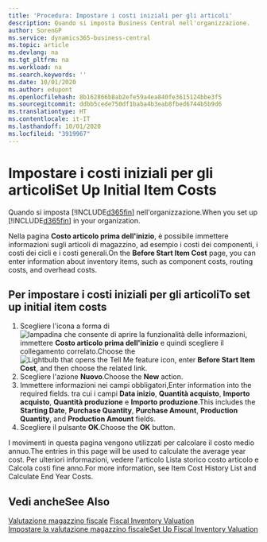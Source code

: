 ```yaml
---
title: 'Procedura: Impostare i costi iniziali per gli articoli'
description: Quando si imposta Business Central nell'organizzazione.
author: SorenGP
ms.service: dynamics365-business-central
ms.topic: article
ms.devlang: na
ms.tgt_pltfrm: na
ms.workload: na
ms.search.keywords: ''
ms.date: 10/01/2020
ms.author: edupont
ms.openlocfilehash: 8b162866b8ab2efe59a4ea840fe3615124bbe3f5
ms.sourcegitcommit: ddbb5cede750df1baba4b3eab8fbed6744b5b9d6
ms.translationtype: HT
ms.contentlocale: it-IT
ms.lasthandoff: 10/01/2020
ms.locfileid: "3919967"
---
```

# <a name="set-up-initial-item-costs"></a><span data-ttu-id="fbea5-103">Impostare i costi iniziali per gli articoli</span><span class="sxs-lookup"><span data-stu-id="fbea5-103">Set Up Initial Item Costs</span></span>
<span data-ttu-id="fbea5-104">Quando si imposta [!INCLUDE[d365fin](../../includes/d365fin_md.md)] nell'organizzazione.</span><span class="sxs-lookup"><span data-stu-id="fbea5-104">When you set up [!INCLUDE[d365fin](../../includes/d365fin_md.md)] in your organization.</span></span>  

<span data-ttu-id="fbea5-105">Nella pagina **Costo articolo prima dell'inizio**, è possibile immettere informazioni sugli articoli di magazzino, ad esempio i costi dei componenti, i costi dei cicli e i costi generali.</span><span class="sxs-lookup"><span data-stu-id="fbea5-105">On the **Before Start Item Cost** page, you can enter information about inventory items, such as component costs, routing costs, and overhead costs.</span></span>  

## <a name="to-set-up-initial-item-costs"></a><span data-ttu-id="fbea5-106">Per impostare i costi iniziali per gli articoli</span><span class="sxs-lookup"><span data-stu-id="fbea5-106">To set up initial item costs</span></span>  

1.  <span data-ttu-id="fbea5-107">Scegliere l'icona a forma di ![lampadina che consente di aprire la funzionalità delle informazioni](../../media/ui-search/search_small.png "Informazioni sull'operazione che si desidera eseguire"), immettere **Costo articolo prima dell'inizio** e quindi scegliere il collegamento correlato.</span><span class="sxs-lookup"><span data-stu-id="fbea5-107">Choose the ![Lightbulb that opens the Tell Me feature](../../media/ui-search/search_small.png "Tell me what you want to do") icon, enter **Before Start Item Cost**, and then choose the related link.</span></span>  
2.  <span data-ttu-id="fbea5-108">Scegliere l'azione **Nuovo**.</span><span class="sxs-lookup"><span data-stu-id="fbea5-108">Choose the **New** action.</span></span>  
3.  <span data-ttu-id="fbea5-109">Immettere informazioni nei campi obbligatori,</span><span class="sxs-lookup"><span data-stu-id="fbea5-109">Enter information into the required fields.</span></span> <span data-ttu-id="fbea5-110">tra cui i campi **Data inizio**, **Quantità acquisto**, **Importo acquisto**, **Quantità produzione** e **Importo produzione**.</span><span class="sxs-lookup"><span data-stu-id="fbea5-110">This includes the **Starting Date**, **Purchase Quantity**, **Purchase Amount**, **Production Quantity**, and **Production Amount** fields.</span></span>  
4.  <span data-ttu-id="fbea5-111">Scegliere il pulsante **OK**.</span><span class="sxs-lookup"><span data-stu-id="fbea5-111">Choose the **OK** button.</span></span>  

<span data-ttu-id="fbea5-112">I movimenti in questa pagina vengono utilizzati per calcolare il costo medio annuo.</span><span class="sxs-lookup"><span data-stu-id="fbea5-112">The entries in this page will be used to calculate the average year cost.</span></span> <span data-ttu-id="fbea5-113">Per ulteriori informazioni, vedere l'articolo Lista storico costo articolo e Calcola costi fine anno.</span><span class="sxs-lookup"><span data-stu-id="fbea5-113">For more information, see Item Cost History List and Calculate End Year Costs.</span></span>  

## <a name="see-also"></a><span data-ttu-id="fbea5-114">Vedi anche</span><span class="sxs-lookup"><span data-stu-id="fbea5-114">See Also</span></span>  
 <span data-ttu-id="fbea5-115">[Valutazione magazzino fiscale](fiscal-inventory-valuation.md) </span><span class="sxs-lookup"><span data-stu-id="fbea5-115">[Fiscal Inventory Valuation](fiscal-inventory-valuation.md) </span></span>  
 [<span data-ttu-id="fbea5-116">Impostare la valutazione magazzino fiscale</span><span class="sxs-lookup"><span data-stu-id="fbea5-116">Set Up Fiscal Inventory Valuation</span></span>](how-to-set-up-fiscal-inventory-valuation.md)   
